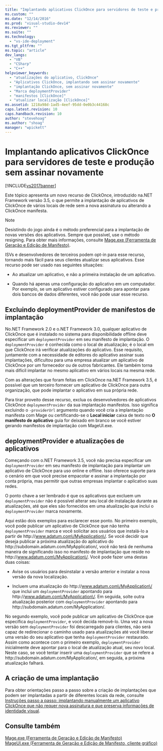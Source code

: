 ```yaml
---
title: "Implantando aplicativos ClickOnce para servidores de teste e produ&#231;&#227;o sem assinar novamente | Microsoft Docs"
ms.custom: ""
ms.date: "12/14/2016"
ms.prod: "visual-studio-dev14"
ms.reviewer: ""
ms.suite: ""
ms.technology: 
  - "vs-ide-deployment"
ms.tgt_pltfrm: ""
ms.topic: "article"
dev_langs: 
  - "VB"
  - "CSharp"
  - "C++"
helpviewer_keywords: 
  - "atualizações do aplicativo, ClickOnce"
  - "Aplicativos ClickOnce, implantando sem assinar novamente"
  - "implantação ClickOnce, sem assinar novamente"
  - "Marca deploymentProvider"
  - "manifestos [ClickOnce]"
  - "atualizar localização [ClickOnce]"
ms.assetid: 1218a98d-1ad5-4eef-95dd-0e0b3c44168c
caps.latest.revision: 10
caps.handback.revision: 10
author: "stevehoag"
ms.author: "shoag"
manager: "wpickett"
---
```

# Implantando aplicativos ClickOnce para servidores de teste e produ&#231;&#227;o sem assinar novamente
[!INCLUDE[vs2017banner](../code-quality/includes/vs2017banner.md)]

Este tópico apresenta um novo recurso de ClickOnce, introduzido na.NET Framework versão 3.5, o que permite a implantação de aplicativos de ClickOnce de vários locais de rede sem a nova assinatura ou alterando a ClickOnce manifesta.  
  
> [!NOTE]
>  Desistindo do jogo ainda é o método preferencial para a implantação de novas versões dos aplicativos.  Sempre que possível, use o método resigning.  Para obter mais informações, consulte [Mage.exe \(Ferramenta de Geração e Edição de Manifesto\)](../Topic/Mage.exe%20\(Manifest%20Generation%20and%20Editing%20Tool\).md).  
  
 ISVs e desenvolvedores de terceiros podem opt\-in para esse recurso, tornando mais fácil para seus clientes atualizar seus aplicativos.  Esse recurso pode ser usado nas seguintes situações:  
  
-   Ao atualizar um aplicativo, e não a primeira instalação de um aplicativo.  
  
-   Quando há apenas uma configuração do aplicativo em um computador.  Por exemplo, se um aplicativo estiver configurado para apontar para dois bancos de dados diferentes, você não pode usar esse recurso.  
  
## Excluindo deploymentProvider de manifestos de implantação  
 No.NET Framework 2.0 e o.NET Framework 3.0, qualquer aplicativo de ClickOnce que é instalado no sistema para disponibilidade offline deve especificar um `deploymentProvider` em seu manifesto de implantação.  O `deploymentProvider` é conhecida como o local de atualização; é o local em que ClickOnce irá verificar atualizações do aplicativo.  Esse requisito, juntamente com a necessidade de editores do aplicativo assinar suas implantações, dificultou para uma empresa atualizar um aplicativo de ClickOnce por um fornecedor ou de outros fabricantes.  Ele também torna mais difícil implantar no mesmo aplicativo em vários locais na mesma rede.  
  
 Com as alterações que foram feitas em ClickOnce na.NET Framework 3.5, é possível que um terceiro fornecer um aplicativo de ClickOnce para outra organização, que pode implantar o aplicativo em sua própria rede.  
  
 Para tirar proveito desse recurso, exclua os desenvolvedores de aplicativos ClickOnce `deploymentProvider` da sua implantação manifestos.  Isso significa excluindo o `-providerUrl` argumento quando você cria a implantação manifesta com Mage ou certificando\-se o  **Local iniciar** caixa de texto no  **O manifesto de aplicativo** guia for deixado em branco se você estiver gerando manifestos de implantação com MageUI.exe.  
  
## deploymentProvider e atualizações de aplicativos  
 Começando com o.NET Framework 3.5, você não precisa especificar um `deploymentProvider` em seu manifesto de implantação para implantar um aplicativo de ClickOnce para uso online e offline.  Isso oferece suporte para o cenário em que você precise empacotar e assinar a implantação por conta própria, mas permitir que outras empresas implantar o aplicativo suas redes.  
  
 O ponto chave a ser lembrado é que os aplicativos que excluem um `deploymentProvider` não é possível alterar seu local de instalação durante as atualizações, até que eles são fornecidos em uma atualização que inclui o `deploymentProvider` marca novamente.  
  
 Aqui estão dois exemplos para esclarecer esse ponto.  No primeiro exemplo, você pode publicar um aplicativo de ClickOnce que não tenha `deploymentProvider` marca e você solicitar aos usuários que instalá\-lo a partir de http:\/\/www.adatum.com\/MyApplication\/.  Se você decidir que deseja publicar a próxima atualização do aplicativo do http:\/\/subdomain.adatum.com\/MyApplication\/, você não terá de nenhuma maneira de significando isso no manifesto de implantação que reside no http:\/\/www.adatum.com\/MyApplication\/.  Você pode fazer uma destas duas coisas:  
  
-   Avise os usuários para desinstalar a versão anterior e instalar a nova versão da nova localização.  
  
-   Incluem uma atualização do http:\/\/www.adatum.com\/MyApplication\/ que inclui um `deploymentProvider` apontando para http:\/\/www.adatum.com\/MyApplication\/.  Em seguida, solte outra atualização posterior com `deploymentProvider` apontando para http:\/\/subdomain.adatum.com\/MyApplication\/.  
  
 No segundo exemplo, você pode publicar um aplicativo de ClickOnce que especifica `deploymentProvider`, e você decida removê\-lo.  Uma vez a nova versão sem `deploymentProvider` foi descarregado para clientes, não será capaz de redirecionar o caminho usado para atualizações até você liberar uma versão do seu aplicativo que tenha `deploymentProvider` restaurado.  Assim como acontece com o primeiro exemplo, `deploymentProvider` inicialmente deve apontar para o local de atualização atual, seu novo local.  Neste caso, se você tentar inserir uma `deploymentProvider` que se refere a http:\/\/subdomain.adatum.com\/MyApplication\/, em seguida, a próxima atualização falhará.  
  
## A criação de uma implantação  
 Para obter orientações passo a passo sobre a criação de implantações que podem ser implantadas a partir de diferentes locais da rede, consulte [Instruções passo a passo: implantando manualmente um aplicativo ClickOnce que não requer nova assinatura e que preserva informações de identidade visual](../deployment/walkthrough-manually-deploying-a-clickonce-application-that-does-not-require-re-signing-and-that-preserves-branding-information.md).  
  
## Consulte também  
 [Mage.exe \(Ferramenta de Geração e Edição de Manifesto\)](../Topic/Mage.exe%20\(Manifest%20Generation%20and%20Editing%20Tool\).md)   
 [MageUI.exe \(Ferramenta de Geração e Edição de Manifesto, cliente gráfico\)](../Topic/MageUI.exe%20\(Manifest%20Generation%20and%20Editing%20Tool,%20Graphical%20Client\).md)